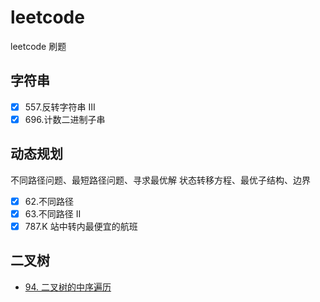 # leetcode

leetcode 刷题

## 字符串

- [x] 557.反转字符串 III
- [x] 696.计数二进制子串

## 动态规划

不同路径问题、最短路径问题、寻求最优解
状态转移方程、最优子结构、边界

- [x] 62.不同路径
- [x] 63.不同路径 II
- [x] 787.K 站中转内最便宜的航班

## 二叉树
- [94. 二叉树的中序遍历](https://github.com/FEliuyg/leetcode/issues/1)
